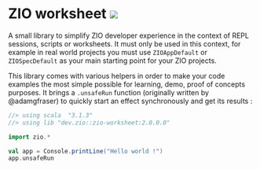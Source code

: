 # ZIO worksheet [![][ZIOWorksheetManagerImg]][ZIOWorksheetManagerLnk]

A small library to simplify ZIO developer experience in the context of REPL sessions, scripts or worksheets. It must
only be used in this context, for example in real world projects you must use `ZIOAppDefault` or `ZIOSpecDefault`
as your main starting point for your ZIO projects.

This library comes with various helpers in order to make your code examples the most simple possible for learning, demo,
proof of concepts purposes. It brings a `.unsafeRun` function (originally written by @adamgfraser) to quickly start
an effect synchronously and get its results :

```scala
//> using scala  "3.1.3"
//> using lib "dev.zio::zio-worksheet:2.0.0.0"

import zio.*

val app = Console.printLine("Hello world !")
app.unsafeRun
```

[ZIOWorksheetManagerImg]: https://img.shields.io/maven-central/v/fr.janalyse/zio-worksheet_3.svg
[ZIOWorksheetManagerLnk]: https://search.maven.org/#search%7Cga%7C1%7Cfr.janalyse.zio-worksheet
